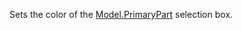 Sets the color of the [Model.PrimaryPart](https://developer.roblox.com/api-reference/property/Model/PrimaryPart) selection box.